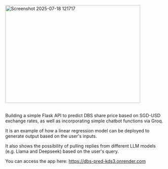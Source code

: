 <img width="425" height="308" alt="Screenshot 2025-07-18 121717" src="https://github.com/user-attachments/assets/cd131852-280b-4e4d-a26b-bd41bd6e426d" />

<br> Building a simple Flask API to predict DBS share price based on SGD-USD exchange rates, as well as incorporating simple chatbot functions via Groq. 

It is an example of how a linear regression model can be deployed to generate output based on the user's inputs. 

It also shows the possibility of pulling replies from different LLM models (e.g. Llama and Deepseek) based on the user's query.

You can access the app here: https://dbs-pred-kds3.onrender.com
